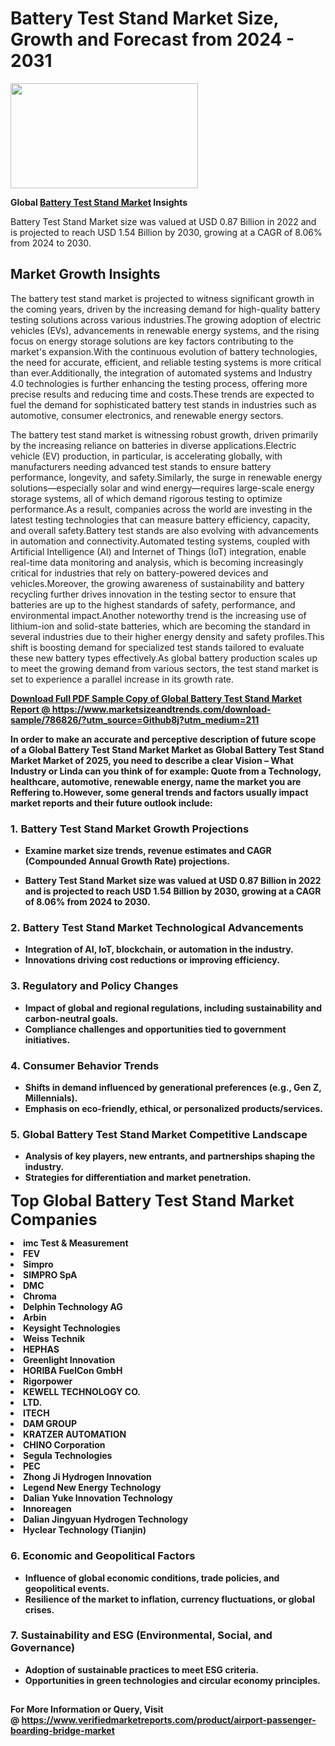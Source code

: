 <H1>Battery Test Stand Market Size, Growth and Forecast from 2024 - 2031</H1><img class="aligncenter size-medium wp-image-584254" src="https://thirdeyenews.in/wp-content/uploads/2024/09/Global-Market-Research-300x168.jpeg" alt="" width="300" height="168" /><p><strong>Global&nbsp;<a href="https://www.marketsizeandtrends.com/download-sample/786826/?utm_source=Github8j?utm_medium=211">Battery Test Stand Market</a> Insights</strong></p><p>Battery Test Stand Market size was valued at USD 0.87 Billion in 2022 and is projected to reach USD 1.54 Billion by 2030, growing at a CAGR of 8.06% from 2024 to 2030.</p><p><h2>Market Growth Insights</h2> <p>The battery test stand market is projected to witness significant growth in the coming years, driven by the increasing demand for high-quality battery testing solutions across various industries.The growing adoption of electric vehicles (EVs), advancements in renewable energy systems, and the rising focus on energy storage solutions are key factors contributing to the market's expansion.With the continuous evolution of battery technologies, the need for accurate, efficient, and reliable testing systems is more critical than ever.Additionally, the integration of automated systems and Industry 4.0 technologies is further enhancing the testing process, offering more precise results and reducing time and costs.These trends are expected to fuel the demand for sophisticated battery test stands in industries such as automotive, consumer electronics, and renewable energy sectors.</p> <p><strong><a href="#"></a></strong></p> <p>The battery test stand market is witnessing robust growth, driven primarily by the increasing reliance on batteries in diverse applications.Electric vehicle (EV) production, in particular, is accelerating globally, with manufacturers needing advanced test stands to ensure battery performance, longevity, and safety.Similarly, the surge in renewable energy solutions—especially solar and wind energy—requires large-scale energy storage systems, all of which demand rigorous testing to optimize performance.As a result, companies across the world are investing in the latest testing technologies that can measure battery efficiency, capacity, and overall safety.Battery test stands are also evolving with advancements in automation and connectivity.Automated testing systems, coupled with Artificial Intelligence (AI) and Internet of Things (IoT) integration, enable real-time data monitoring and analysis, which is becoming increasingly critical for industries that rely on battery-powered devices and vehicles.Moreover, the growing awareness of sustainability and battery recycling further drives innovation in the testing sector to ensure that batteries are up to the highest standards of safety, performance, and environmental impact.Another noteworthy trend is the increasing use of lithium-ion and solid-state batteries, which are becoming the standard in several industries due to their higher energy density and safety profiles.This shift is boosting demand for specialized test stands tailored to evaluate these new battery types effectively.As global battery production scales up to meet the growing demand from various sectors, the test stand market is set to experience a parallel increase in its growth rate.</p> <p><strong><a href="#"></p><p><span class=""><strong>Download Full PDF Sample Copy of Global Battery Test Stand Market Report</strong> @ <a href="https://www.marketsizeandtrends.com/download-sample/786826/?utm_source=Github8j?utm_medium=211" target="_blank">https://www.marketsizeandtrends.com/download-sample/786826/?utm_source=Github8j?utm_medium=211</a></span></p><p>In order to make an accurate and perceptive description of future scope of a Global&nbsp;Battery Test Stand Market Market as Global&nbsp;Battery Test Stand Market Market of 2025, you need to describe a clear Vision &ndash; What Industry or Linda can you think of for example: Quote from a Technology, healthcare, automotive, renewable energy, name the market you are Reffering to.However, some general trends and factors usually impact market reports and their future outlook include:</p><h3>1.&nbsp;<strong>Battery Test Stand Market Growth Projections</strong></h3><ul><li>Examine market size trends, revenue estimates and CAGR (Compounded Annual Growth Rate) projections.</li><li><p>Battery Test Stand Market size was valued at USD 0.87 Billion in 2022 and is projected to reach USD 1.54 Billion by 2030, growing at a CAGR of 8.06% from 2024 to 2030.</p></li></ul><h3>2.&nbsp;<strong>Battery Test Stand Market Technological Advancements</strong></h3><ul><li>Integration of AI, IoT, blockchain, or automation in the industry.</li><li>Innovations driving cost reductions or improving efficiency.</li></ul><h3>3.&nbsp;<strong>Regulatory and Policy Changes</strong></h3><ul><li>Impact of global and regional regulations, including sustainability and carbon-neutral goals.</li><li>Compliance challenges and opportunities tied to government initiatives.</li></ul><h3>4.&nbsp;<strong>Consumer Behavior Trends</strong></h3><ul><li>Shifts in demand influenced by generational preferences (e.g., Gen Z, Millennials).</li><li>Emphasis on eco-friendly, ethical, or personalized products/services.</li></ul><h3>5.&nbsp;<strong>Global Battery Test Stand Market Competitive Landscape</strong></h3><ul><li>Analysis of key players, new entrants, and partnerships shaping the industry.</li><li>Strategies for differentiation and market penetration.</li></ul><p data-pm-slice="1 1 []"><span style="color: inherit; font-family: inherit; font-size: 25px;">Top Global Battery Test Stand Market Companies</span></p><div class="" data-test-id=""><p><li>imc Test & Measurement</li><li> FEV</li><li> Simpro</li><li> SIMPRO SpA</li><li> DMC</li><li> Chroma</li><li> Delphin Technology AG</li><li> Arbin</li><li> Keysight Technologies</li><li> Weiss Technik</li><li> HEPHAS</li><li> Greenlight Innovation</li><li> HORIBA FuelCon GmbH</li><li> Rigorpower</li><li> KEWELL TECHNOLOGY CO.</li><li>LTD.</li><li> ITECH</li><li> DAM GROUP</li><li> KRATZER AUTOMATION</li><li> CHINO Corporation</li><li> Segula Technologies</li><li> PEC</li><li> Zhong Ji Hydrogen Innovation</li><li> Legend New Energy Technology</li><li> Dalian Yuke Innovation Technology</li><li> Innoreagen</li><li> Dalian Jingyuan Hydrogen Technology</li><li> Hyclear Technology (Tianjin)</li></p></div><h3>6.&nbsp;<strong>Economic and Geopolitical Factors</strong></h3><ul><li>Influence of global economic conditions, trade policies, and geopolitical events.</li><li>Resilience of the market to inflation, currency fluctuations, or global crises.</li></ul><h3>7.&nbsp;<strong>Sustainability and ESG (Environmental, Social, and Governance)</strong></h3><ul><li>Adoption of sustainable practices to meet ESG criteria.</li><li>Opportunities in green technologies and circular economy principles.</li></ul><h2><strong style="font-size: 14px;">For More Information or Query, Visit @&nbsp;</strong><a style="background-color: #ffffff; font-size: 14px;" href="https://www.marketsizeandtrends.com/report/battery-test-stand-market/" target="_blank">https://www.verifiedmarketreports.com/product/airport-passenger-boarding-bridge-market</a></h2>